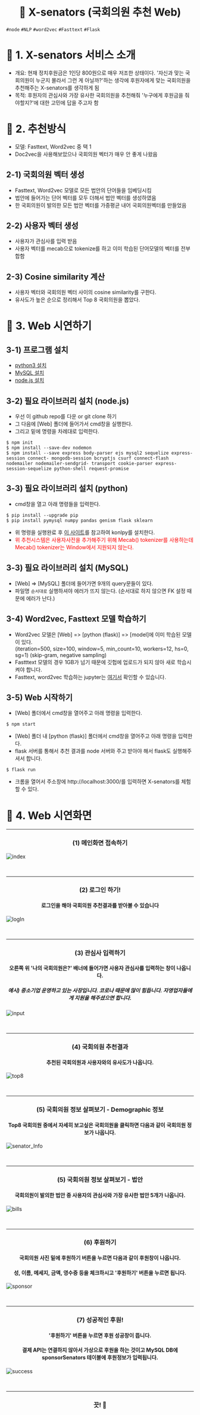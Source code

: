 <h1 align="center"><strong>🔎 X-senators (국회의원 추천 Web)</strong></h3>

`#node` `#NLP` `#word2vec` `#Fasttext` `#Flask` 

# 🚦 1. X-senators 서비스 소개
- 개요: 현재 정치후원금은 1인당 800원으로 매우 저조한 상태이다. '자신과 맞는 국회의원이 누군지 몰라서 그런 게 아닐까?'하는 생각에 후원자에게 맞는 국회의원을 추천해주는 X-senators를 생각하게 됨
- 목적: 후원자의 관심사와 가장 유사한 국회의원을 추천해줘 '누구에게 후원금을 줘야할지?'에 대한 고민에 답을 주고자 함

# 🚦 2. 추천방식
- 모델: Fasttext, Word2vec 중 택 1
- Doc2vec을 사용해보았으나 국회의원 벡터가 매우 안 좋게 나왔음

## 2-1) 국회의원 벡터 생성
- Fasttext, Word2vec 모델로 모든 법안의 단어들을 임베딩시킴
- 법안에 들어가는 단어 벡터를 모두 더해서 법안 벡터를 생성하였음
- 한 국회의원이 발의한 모든 법안 벡터를 가중평균 내어 국회의원벡터를 만들었음

## 2-2) 사용자 벡터 생성
- 사용자가 관심사를 입력 받음
- 사용자 벡터를 mecab으로 tokenize를 하고 이미 학습된 단어모델의 벡터를 전부 합함

## 2-3) Cosine similarity 계산
- 사용자 벡터와 국회의원 벡터 사이의 cosine similarity를 구한다.
- 유사도가 높은 순으로 정리해서 Top 8 국회의원을 뽑았다.

# 🚦 3. Web 시연하기

## 3-1) 프로그램 설치
- [python3 설치](https://www.python.org/downloads/)
- [MySQL 설치](https://dev.mysql.com/downloads/)
- [node.js 설치](https://nodejs.org/ko/download/)

## 3-2) 필요 라이브러리 설치 (node.js)
- 우선 이 github repo를 다운 or git clone 하기
- 그 다음에 [Web] 폴더에 들어가서 cmd창을 실행한다.
- 그리고 밑에 명령을 차례대로 입력한다.
```console
$ npm init
$ npm install --save-dev nodemon
$ npm install --save express body-parser ejs mysql2 sequelize express-session connect- mongodb-session bcryptjs csurf connect-flash nodemailer nodemailer-sendgrid- transport cookie-parser express-session-sequelize python-shell request-promise
```

## 3-3) 필요 라이브러리 설치 (python)
- cmd창을 열고 아래 명령들을 입력한다.
```console
$ pip install --upgrade pip
$ pip install pymysql numpy pandas genism flask sklearn
```
- 위 명령을 실행완료 후 [이 사이트](https://konlpy.org/ko/v0.5.2/install/)를 참고하여 konlpy를 설치한다.
- <font color="red">위 추천시스템은 사용자사전을 추가해주기 위해 Mecab() tokenizer를 사용하는데 Mecab() tokenizer는 Window에서 지원되지 않는다.</font>

## 3-3) 필요 라이브러리 설치 (MySQL)
- [Web] => [MySQL] 폴더에 들어가면 9개의 query문들이 있다.
- 파일명 `순서대로` 실행하셔야 에러가 뜨지 않는다. (순서대로 하지 않으면 FK 설정 때문에 에러가 난다.)

## 3-4) Word2vec, Fasttext 모델 학습하기
- Word2vec 모델은 [Web] => [python (flask)] => [model]에 이미 학습된 모델이 있다.  
  (iteration=500, size=100, window=5, min_count=10, workers=12, hs=0, sg=1) (skip-gram, negative sampling)
- Fastttext 모델의 경우 1GB가 넘기 때문에 깃헙에 업로드가 되지 않아 새로 학습시켜야 합니다.
- Fasttext, word2vec 학습하는 jupyter는 [여기서](https://github.com/hw79chopin/National-assembly-member-recommder/tree/master/word%20embedding) 확인할 수 있습니다.

## 3-5) Web 시작하기
- [Web] 폴더에서 cmd창을 열어주고 아래 명령을 입력한다.
```console
$ npm start
```

- [Web] 폴더 내 [python (flask)] 폴더에서 cmd창을 열어주고 아래 명령을 입력한다.
- flask 서버를 통해서 추천 결과를 node 서버와 주고 받아야 해서 flask도 실행해주셔서 합니다.
```console
$ flask run
```

- 크롬을 열어서 주소창에 http://localhost:3000/를 입력하면 X-senators를 체험할 수 있다.

# 🚦 4. Web 시연화면

---

<h3 align="center"><strong>(1) 메인화면 접속하기</strong></h3>

![index](images/index.png)


<br>

---

<h3 align="center"><strong>(2) 로그인 하기!</strong></h3>

<h4 align="center"><strong>로그인을 해야 국회의원 추천결과를 받아볼 수 있습니다</strong></h4>


![logIn](images/logIn.png)


<br>

---

<h3 align="center"><strong>(3) 관심사 입력하기</strong></h3>
<h4 align="center">오른쪽 위 '나의 국회의원은?' 배너에 들어가면 사용자 관심사를 입력하는 창이 나옵니다.</h4>
<h5 align="center">예시) 중소기업 운영하고 있는 사장입니다. 코로나 때문에 많이 힘듭니다. 자영업자들에게 지원을 해주셨으면 합니다.</h5>

![input](images/input.png)

<br>

---

<h3 align="center"><strong>(4) 국회의원 추천결과</strong></h3>
<h4 align="center"><strong>추천된 국회의원과 사용자와의 유사도가 나옵니다.</strong></h4>

![top8](images/top8.png)

<br>

---

<h3 align="center"><strong>(5) 국회의원 정보 살펴보기 - Demographic 정보</strong></h3>
<h4 align="center"><strong>Top8 국회의원 중에서 자세히 보고싶은 국회의원을 클릭하면 다음과 같이 국회의원 정보가 나옵니다.</strong></h4>

![senator_Info](images/senator_Info.png)

<br>

---

<h3 align="center"><strong>(5) 국회의원 정보 살펴보기 - 법안</strong></h3>
<h4 align="center"><strong>국회의원이 발의한 법안 중 사용자의 관심사와 가장 유사한 법안 5개가 나옵니다.</strong></h4>

![bills](images/bills.png)

<br>

---

<h3 align="center"><strong>(6) 후원하기 </strong></h3>
<h4 align="center"><strong>국회의원 사진 밑에 후원하기 버튼을 누르면 다음과 같이 후원창이 나옵니다.</strong></h4>
<h4 align="center"><strong>성, 이름, 메세지, 금액, 영수증 등을 체크하시고 '후원하기' 버튼을 누르면 됩니다.</strong></h4>

![sponsor](images/sponsor.png)

<br>

---

<h3 align="center"><strong>(7) 성공적인 후원!</strong></h3>
<h4 align="center"><strong>'후원하기' 버튼을 누르면 후원 성공창이 뜹니다.</strong></h4>
<h4 align="center"><strong>결제 API는 연결하지 않아서 가상으로 후원을 하는 것이고 MySQL DB에 sponsorSenators 테이블에 후원정보가 입력됩니다.</strong></h4>

![success](images/success.png)

<br>

---



<h3 align="center"><strong>끗! 🙌</strong></h3>
